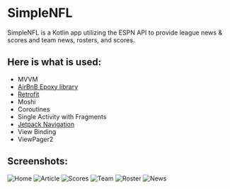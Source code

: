 # SimpleNFL
SimpleNFL is a Kotlin app utilizing the ESPN API to provide league news & scores and team news, rosters, and scores. 

## Here is what is used:
  * MVVM
  * [AirBnB Epoxy library](https://github.com/airbnb/epoxy)
  * [Retrofit](https://square.github.io/retrofit/)
  * Moshi
  * Coroutines
  * Single Activity with Fragments
  * [Jetpack Navigation](https://developer.android.com/guide/navigation/navigation-getting-started)
  * View Binding
  * ViewPager2

## Screenshots:
![Home](/screenshots/home.png)
![Article](/screenshots/article.png)
![Scores](/screenshots/scores_week_div_rd.png)
![Team](/screenshots/team_chiefs.png)
![Roster](/screenshots/team_chiefs_roster.png)
![News](/screenshots/team_chiefs_news.png)






  
